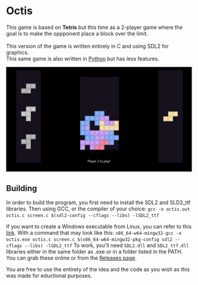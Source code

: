 # Octis

This game is based on **Tetris** but this time as a 2-player game where the goal is to make the oppponent place a block over the limit.<br>
<br>
This version of the game is written entirely in C and using SDL2 for graphics.<br>
This same game is also written in [Python](https://github.com/K0LALA/OctisTerminal) but has less features.<br>

<img src="demo.png" alt="Demo">

## Building

In order to build the program, you first need to install the SDL2 and SLD2_ttf libraries.
Then using GCC, or the compiler of your choice:
`gcc -o octis.out octis.c screen.c $(sdl2-config --cflags --libs) -lSDL2_ttf`

If you want to create a Windows executable from Linux, you can refer to this <a href="https://gist.github.com/CobaltXII/f6f49dd3217569b20879a5e059953544">link</a>.
With a command that may look like this:
`x86_64-w64-mingw32-gcc -o octis.exe octis.c screen.c $(x86_64-w64-mingw32-pkg-config sdl2 --cflags --libs) -lSDL2_ttf`
To work, you'll need `SDL2.dll` and `SDL2_ttf.dll` libraries either in the same folder as .exe or in a folder listed in the PATH.
You can grab these online or from the <a href="releases">Releases page</a>.

You are free to use the entirety of the idea and the code as you wish as this was made for eductional purposes.
